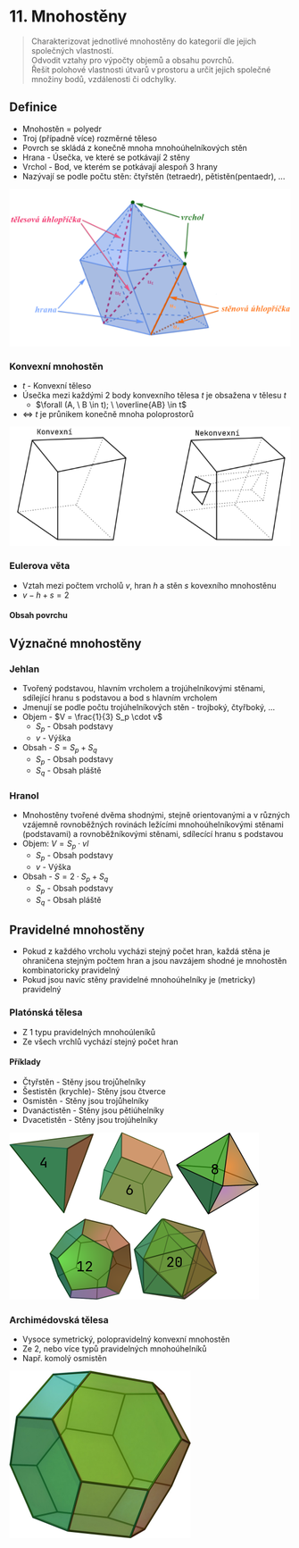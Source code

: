 # 11. Mnohostěny

> Charakterizovat jednotlivé mnohostěny do kategorií dle jejich společných vlastností. \
> Odvodit vztahy pro výpočty objemů a obsahu povrchů. \
> Řešit polohové vlastnosti útvarů v prostoru a určit jejich společné množiny bodů, vzdálenosti či odchylky.

## Definice

- Mnohostěn = polyedr
- Troj (případně více) rozměrné těleso
- Povrch se skládá z konečně mnoha mnohoúhelníkových stěn
- Hrana - Úsečka, ve které se potkávají 2 stěny
- Vrchol - Bod, ve kterém se potkávají alespoň 3 hrany
- Nazývají se podle počtu stěn: čtyřstěn (tetraedr), pětistěn(pentaedr), ...

![Pojmy](./pojmy.png)

### Konvexní mnohostěn

- $t$ - Konvexní těleso
- Úsečka mezi každými 2 body konvexního tělesa $t$ je obsažena v tělesu $t$
  - $\forall (A, \ B \in t); \ \overline{AB} \in t$
- $\iff$ $t$ je průnikem konečně mnoha poloprostorů

![Konvexita](./konvexita.png)

### Eulerova věta

- Vztah mezi počtem vrcholů $v$, hran $h$ a stěn $s$ kovexního mnohostěnu
- $v - h + s = 2$

#### Obsah povrchu

## Význačné mnohostěny

### Jehlan

- Tvořený podstavou, hlavním vrcholem a trojúhelníkovými stěnami, sdílející hranu s podstavou a bod s hlavním vrcholem
- Jmenují se podle počtu trojúhelníkových stěn - trojboký, čtyřboký, ...
- Objem - $V = \frac{1}{3} S_p \cdot v$
  - $S_p$ - Obsah podstavy
  - $v$ - Výška
- Obsah - $S = S_p + S_q$
  - $S_p$ - Obsah podstavy
  - $S_q$ - Obsah pláště

### Hranol

- Mnohostěny tvořené dvěma shodnými, stejně orientovanými a v různých vzájemně rovnoběžných rovinách ležícími mnohoúhelníkovými stěnami (podstavami) a rovnoběžníkovými stěnami, sdílecící hranu s podstavou
- Objem: $V = S_p \cdot v l$
  - $S_p$ - Obsah podstavy
  - $v$ - Výška
- Obsah - $S = 2 \cdot S_p + S_q$
  - $S_p$ - Obsah podstavy
  - $S_q$ - Obsah pláště

## Pravidelné mnohostěny

- Pokud z každého vrcholu vycházi stejný počet hran, každá stěna je ohraničena stejným počtem hran a jsou navzájem shodné je mnohostěn kombinatoricky pravidelný
- Pokud jsou navíc stěny pravidelné mnohoúhelníky je (metricky) pravidelný

### Platónská tělesa

- Z 1 typu pravidelných mnohoúleníků
- Ze všech vrchlů vychází stejný počet hran

#### Příklady

- Čtyřstěn - Stěny jsou trojůhelníky
- Šestistěn (krychle)- Stěny jsou čtverce
- Osmistěn - Stěny jsou trojůhelníky
- Dvanáctistěn - Stěny jsou pětiúhelníky
- Dvacetistěn - Stěny jsou trojúhelníky

![Platónská tělesa](./platonska_telesa.png)

### Archimédovská tělesa

- Vysoce symetrický, polopravidelný konvexní mnohostěn
- Ze 2, nebo více typů pravidelných mnohoúhelníků
- Např. komolý osmistěn

![Komolý osmistěn](./komoly_osmisten.png)
